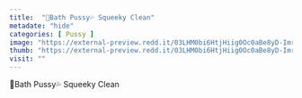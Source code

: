 ```yaml
---
title:  "💜Bath Pussy💦 Squeeky Clean"
metadate: "hide"
categories: [ Pussy ]
image: "https://external-preview.redd.it/03LHM0bi6HtjHiig0Oc0aBe8yD-ImrIh95WqYWsXCwg.jpg?auto=webp&s=ccea9d877aa19d1da9f7d1c9275c91dbb734746c"
thumb: "https://external-preview.redd.it/03LHM0bi6HtjHiig0Oc0aBe8yD-ImrIh95WqYWsXCwg.jpg?width=1080&crop=smart&auto=webp&s=a9bcff1472a7b5cbbd1a136b720f176f27d0fa0d"
visit: ""
---
```

💜Bath Pussy💦 Squeeky Clean
